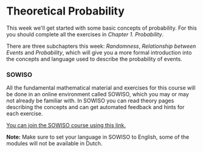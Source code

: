 
# Theoretical Probability

This week we'll get started with some basic concepts of probability. For this
you should complete all the exercises in *Chapter 1. Probability*.

There are three subchapters this week: *Randomness*, *Relationship between Events*
and *Probability*, which will give you a more formal introduction into the
concepts and language used to describe the probability of events.

### SOWISO

All the fundamental mathematical material and exercises for this course will be
done in an online environment called SOWISO, which you may or may not already
be familiar with. In SOWISO you can read theory pages describing the concepts
and can get automated feedback and hints for each exercise.

[You can join the SOWISO course using this link.](https://uva.sowiso.nl/saml/surf/ZW5yb2xsL0dpb0xIeU1XZXBkR3V2VXc:)

**Note:** Make sure to set your language in SOWISO to English, some of the
modules will not be available in Dutch.

